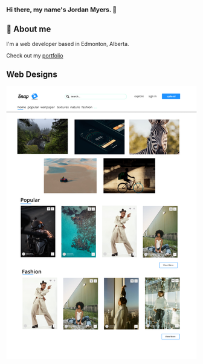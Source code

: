 ### Hi there, my name's Jordan Myers. 👋

## 🚀 About me
I'm a web developer based in Edmonton, Alberta.

Check out my [portfolio](https://4str0cosmos.github.io/)

## Web Designs
![snap stock web design](https://github.com/4str0Cosmos/designs/blob/main/web/snap-stock.jpg)

<!--
**4str0Cosmos/4str0Cosmos** is a ✨ _special_ ✨ repository because its `README.md` (this file) appears on your GitHub profile.

Here are some ideas to get you started:

- 🔭 I’m currently working on ...
- 🌱 I’m currently learning ...
- 👯 I’m looking to collaborate on ...
- 🤔 I’m looking for help with ...
- 💬 Ask me about ...
- 📫 How to reach me: ...
- 😄 Pronouns: ...
- ⚡ Fun fact: ...
-->
